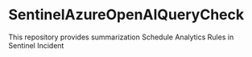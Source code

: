 # SentinelAzureOpenAIQueryCheck
This repository provides summarization Schedule Analytics Rules in Sentinel Incident
